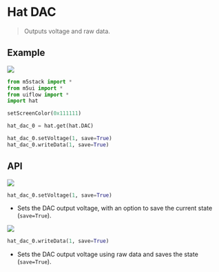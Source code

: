 # Hat DAC

> Outputs voltage and raw data.

## Example

<img class="blockly_svg" src="https://m5stack.oss-cn-shenzhen.aliyuncs.com/resource/docs/static/assets/img/uiflow/blockly/hat/dac/uiflow_block_hat_dac_demo.png">

```python
from m5stack import *
from m5ui import *
from uiflow import *
import hat

setScreenColor(0x111111)

hat_dac_0 = hat.get(hat.DAC)

hat_dac_0.setVoltage(1, save=True)
hat_dac_0.writeData(1, save=True)
```

## API

<img class="blockly_svg" src="https://m5stack.oss-cn-shenzhen.aliyuncs.com/resource/docs/static/assets/img/uiflow/blockly/hat/dac/uiflow_block_hat_dac_state.svg">

```python
hat_dac_0.setVoltage(1, save=True)
```

- Sets the DAC output voltage, with an option to save the current state (`save=True`).

<img class="blockly_svg" src="https://m5stack.oss-cn-shenzhen.aliyuncs.com/resource/docs/static/assets/img/uiflow/blockly/hat/dac/uiflow_block_hat_dac_writeData.svg">

```python
hat_dac_0.writeData(1, save=True)
```

- Sets the DAC output voltage using raw data and saves the state (`save=True`).